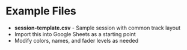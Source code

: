 # Example Files

- **session-template.csv** - Sample session with common track layout
- Import this into Google Sheets as a starting point
- Modify colors, names, and fader levels as needed
